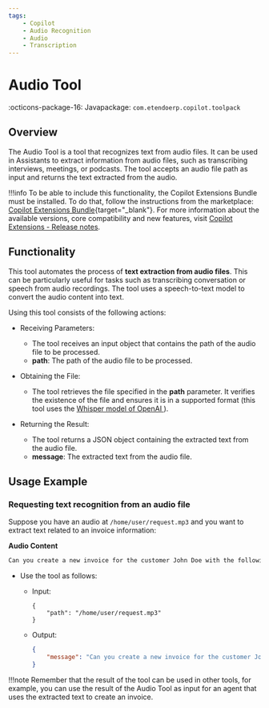 ```yaml
---
tags:
    - Copilot
    - Audio Recognition
    - Audio
    - Transcription
---
```


# Audio Tool

:octicons-package-16: Javapackage: `com.etendoerp.copilot.toolpack`

## Overview

The Audio Tool is a tool that recognizes text from audio files. It can be used in Assistants to extract information from audio files, such as transcribing interviews, meetings, or podcasts. The tool accepts an audio file path as input and returns the text extracted from the audio.

!!!info
    To be able to include this functionality, the Copilot Extensions Bundle must be installed. To do that, follow the instructions from the marketplace: [Copilot Extensions Bundle](https://marketplace.etendo.cloud/?#/product-details?module=82C5DA1B57884611ABA8F025619D4C05){target="\_blank"}. For more information about the available versions, core compatibility and new features, visit [Copilot Extensions - Release notes](../../../whats-new/release-notes/etendo-copilot/bundles/release-notes.md).

## Functionality

This tool automates the process of **text extraction from audio files**. This can be particularly useful for tasks such as transcribing conversation or speech from audio recordings. The tool uses a speech-to-text model to convert the audio content into text.

Using this tool consists of the following actions:

- Receiving Parameters:

    - The tool receives an input object that contains the path of the audio file to be processed.
    - **path**: The path of the audio file to be processed.
       
- Obtaining the File:

    - The tool retrieves the file specified in the **path** parameter. It verifies the existence of the file and ensures it is in a supported format (this tool uses the [Whisper model of OpenAI ](https://platform.openai.com/docs/guides/speech-to-text)).


- Returning the Result:

    - The tool returns a JSON object containing the extracted text from the audio file.
    - **message**: The extracted text from the audio file.

## Usage Example

### Requesting text recognition from an audio file

Suppose you have an audio at `/home/user/request.mp3` and you want to extract text related to an invoice information: 

**Audio Content**
``` txt
Can you create a new invoice for the customer John Doe with the following items: 2 Product A, 1 Product B and 3 Product C
```

- Use the tool as follows:

    - Input:

        ```
        {
            "path": "/home/user/request.mp3"
        }
        ```

    - Output:

        ``` Json title="Output Json"
        {
            "message": "Can you create a new invoice for the customer John Doe with the following items: 2 Product A, 1 Product B and 3 Product C"
        }
        ```

!!!note
    Remember that the result of the tool can be used in other tools, for example, you can use the result of the Audio Tool as input for an agent that uses the extracted text to create an invoice.